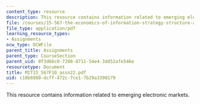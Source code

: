 ```yaml
---
content_type: resource
description: This resource contains information related to emerging electronic markets.
file: /courses/15-567-the-economics-of-information-strategy-structure-and-pricing-fall-2010/c18b6980dcff472c7ce17b29a3390179_MIT15_567F10_assn22.pdf
file_type: application/pdf
learning_resource_types:
- Assignments
ocw_type: OCWFile
parent_title: Assignments
parent_type: CourseSection
parent_uid: 0f3d66c0-7208-8711-54e4-3dd52afe546e
resourcetype: Document
title: MIT15_567F10_assn22.pdf
uid: c18b6980-dcff-472c-7ce1-7b29a3390179
---
```

This resource contains information related to emerging electronic markets.

